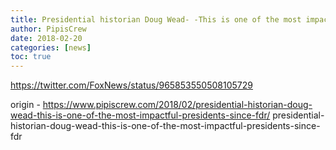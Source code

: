 ```yaml
---
title: Presidential historian Doug Wead- -This is one of the most impactful presidents since FDR-
author: PipisCrew
date: 2018-02-20
categories: [news]
toc: true
---
```


https://twitter.com/FoxNews/status/965853550508105729

origin - https://www.pipiscrew.com/2018/02/presidential-historian-doug-wead-this-is-one-of-the-most-impactful-presidents-since-fdr/ presidential-historian-doug-wead-this-is-one-of-the-most-impactful-presidents-since-fdr